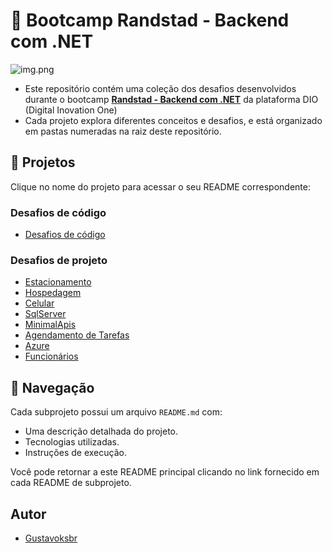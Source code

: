 ﻿# 🚀 Bootcamp Randstad - Backend com .NET

![img.png](./docs/DioDotnet.png)

- Este repositório contém uma coleção dos desafios desenvolvidos durante o bootcamp [**Randstad - Backend com .NET**](https://www.dio.me/bootcamp/coding-future-back-end-dot-net) da plataforma DIO (Digital Inovation One)
- Cada projeto explora diferentes conceitos e desafios, e está organizado em pastas numeradas na raiz deste repositório.

## 📂 Projetos

Clique no nome do projeto para acessar o seu README correspondente:

### Desafios de código

- [Desafios de código](./0-DesafiosDeCodigo/README.md)

### Desafios de projeto

- [Estacionamento](./1-Estacionamento/README.md)
- [Hospedagem](./2-Hospedagem/README.md)
- [Celular](./3-Celular/README.md)
- [SqlServer](./4-SqlServer/README.md)
- [MinimalApis](./5-MinimalApis/README.md)
- [Agendamento de Tarefas](./6-AgendamentoTarefas/README.md)
- [Azure](./7-Azure/README.md)
- [Funcionários](./8-Funcionarios/README.md)

## 🔄 Navegação

Cada subprojeto possui um arquivo `README.md` com:
- Uma descrição detalhada do projeto.
- Tecnologias utilizadas.
- Instruções de execução.

Você pode retornar a este README principal clicando no link fornecido em cada README de subprojeto.

## Autor

- [Gustavoksbr](https://github.com/Gustavoksbr)
